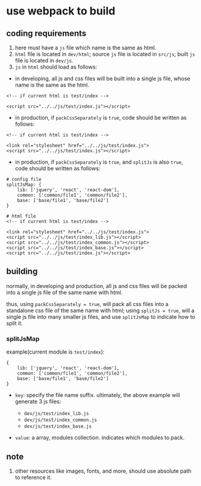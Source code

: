 # use webpack to build

## coding requirements

1. here must have a `js` file which name is the same as html.
2. `html` file is located in `dev/html`; source `js` file is located in `src/js`; built `js` file is located in `dev/js`.
3. `js` in `html` should load as follows: 

* in developing, all js and css files will be built into a single js file, whose name is the same as the html.
   
```
<!-- if current html is test/index -->

<script src="../../js/test/index.js"></script>
```

* in production, if `packCssSeparately` is `true`, code should be written as follows:

```
<!-- if current html is test/index -->

<link rel="stylesheet" href="../../js/test/index.js">
<script src="../../js/test/index.js"></script>
```

* in production, if `packCssSeparately` is `true`, and `splitJs` is also `true`, code should be written as follows:

```
# config file
splitJsMap: {
    lib: ['jquery', 'react', 'react-dom'],
    common: ['common/file1', 'common/file2'],
    base: ['base/file1', 'base/file2']
}

# html file
<!-- if current html is test/index -->

<link rel="stylesheet" href="../../js/test/index.js">
<script src="../../js/test/index_lib.js"></script>
<script src="../../js/test/index_common.js"></script>
<script src="../../js/test/index_base.js"></script>
<script src="../../js/test/index.js"></script>
```

## building

normally, in developing and production, all js and css files will be packed into a single js file of the same name with html.

thus, using `packCssSeparately = true`, will pack all css files into a standalone css file of the same name with html;
using `splitJs = true`, will a single js file into many smaller js files, and use `splitJsMap` to indicate how to split it.

### splitJsMap

example(current module is `test/index`): 

```
{
    lib: ['jquery', 'react', 'react-dom'],
    common: ['common/file1', 'common/file2'],
    base: ['base/file1', 'base/file2']
}
```

* `key`: specify the file name suffix. ultimately, the above example will generate 3 js files:
    - `dev/js/test/index_lib.js`
    - `dev/js/test/index_common.js`
    - `dev/js/test/index_base.js`
    
* `value`: a array, modules collection. indicates which modules to pack.

## note

1. other resources like images, fonts, and more, should use absolute path to reference it.